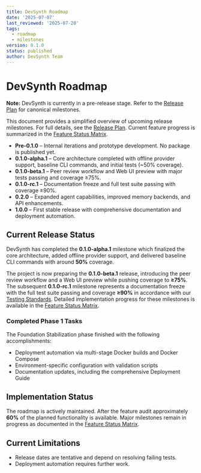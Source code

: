 ```yaml
---
title: DevSynth Roadmap
date: '2025-07-07'
last_reviewed: '2025-07-20'
tags:
  - roadmap
  - milestones
version: 0.1.0
status: published
author: DevSynth Team
---
```


# DevSynth Roadmap

**Note:** DevSynth is currently in a pre-release stage. Refer to the [Release Plan](release_plan.md) for canonical milestones.

This document provides a simplified overview of upcoming release milestones. For
full details, see the [Release Plan](release_plan.md). Current feature progress
is summarized in the [Feature Status Matrix](../implementation/feature_status_matrix.md).

- **Pre-0.1.0** – Internal iterations and prototype development. No package is published yet.
- **0.1.0-alpha.1** – Core architecture completed with offline provider support, baseline CLI commands, and initial tests (~50% coverage).
- **0.1.0-beta.1** – Peer review workflow and Web UI preview with major tests passing and coverage ≥75%.
- **0.1.0-rc.1** – Documentation freeze and full test suite passing with coverage ≥90%.
- **0.2.0** – Expanded agent capabilities, improved memory backends, and API enhancements.
- **1.0.0** – First stable release with comprehensive documentation and deployment automation.

## Current Release Status

DevSynth has completed the **0.1.0-alpha.1** milestone which finalized the core architecture, added offline provider support, and delivered baseline CLI commands with around **50%** coverage.

The project is now preparing the **0.1.0-beta.1** release, introducing the peer review workflow and a Web UI preview while pushing coverage to **≥75%**. The subsequent **0.1.0-rc.1** milestone represents a documentation freeze with the full test suite passing and coverage **≥90%** in accordance with our [Testing Standards](../developer_guides/TESTING_STANDARDS.md). Detailed implementation progress for these milestones is available in the [Feature Status Matrix](../implementation/feature_status_matrix.md).

### Completed Phase 1 Tasks

The Foundation Stabilization phase finished with the following accomplishments:

- Deployment automation via multi-stage Docker builds and Docker Compose
- Environment-specific configuration with validation scripts
- Documentation updates, including the comprehensive Deployment Guide


## Implementation Status

The roadmap is actively maintained. After the feature audit
approximately **60%** of the planned functionality is available.
Major milestones remain in progress as documented in the
[Feature Status Matrix](../implementation/feature_status_matrix.md).

## Current Limitations

- Release dates are tentative and depend on resolving failing tests.
- Deployment automation requires further work.
